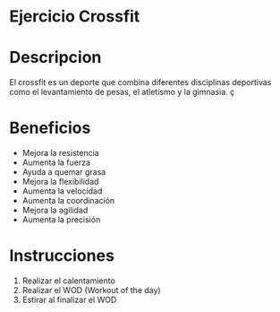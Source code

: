# Ejercicio Crossfit

# Descripcion
El crossfit es un deporte que combina diferentes disciplinas deportivas como el levantamiento de pesas, el atletismo y la gimnasia. ç

# Beneficios
- Mejora la resistencia
- Aumenta la fuerza
- Ayuda a quemar grasa
- Mejora la flexibilidad
- Aumenta la velocidad
- Aumenta la coordinación
- Mejora la agilidad
- Aumenta la precisión

# Instrucciones 
1. Realizar el calentamiento
2. Realizar el WOD (Workout of the day)
3. Estirar al finalizar el WOD